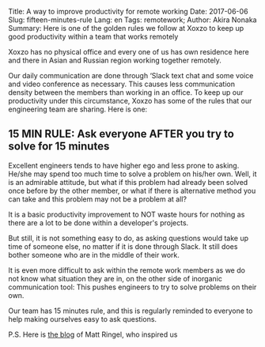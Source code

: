 Title: A way to improve productivity for remote working
Date: 2017-06-06
Slug: fifteen-minutes-rule
Lang: en
Tags: remotework;
Author: Akira Nonaka
Summary: Here is one of the golden rules we follow at Xoxzo to keep up good productivity within a team that works remotely

Xoxzo has no physical office and every one of us has own residence here and there
in Asian and Russian region working together remotely.

Our daily communication are done through ‘Slack text chat and some voice and video
conference as necessary. This causes less communication density between the members than working
in an office. To keep up our productivity under this circumstance, Xoxzo has some
of the rules that our engineering team are sharing. Here is one:

## 15 MIN RULE: Ask everyone AFTER you try to solve for 15 minutes

Excellent engineers tends to have higher ego and less prone to asking. He/she may spend too
much time to solve a problem on his/her own. Well, it is an admirable attitude,
but what if this problem had already been solved once before by the other member,
or what if there is alternative method you can take and this problem may not be a problem at all?

It is a basic productivity improvement to NOT waste hours for nothing as there are a
lot to be done within a developer's projects.  

But still, it is not something easy to do, as asking questions would take up time of someone else,
no matter if it is done through Slack. It still does bother someone who are in
the middle of their work. 

It is even more difficult to ask within the remote work members as we do not know what situation
they are in, on the other side of inorganic communication tool: This pushes
engineers to try to solve problems on their own.

Our team has 15 minutes rule, and this is regularly reminded to everyone to help making ourselves easy to ask questions.

P.S. Here is [the blog](https://blogs.akamai.com/2013/10/you-must-try-and-then-you-must-ask.html) of Matt Ringel, who inspired us
